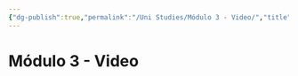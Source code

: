 ```yaml
---
{"dg-publish":true,"permalink":"/Uni Studies/Módulo 3 - Video/","title":"Módulo 3 - Video","tags":["Universidad,"],"created":"2023-03-14T13:36:54.916-05:00","updated":"2023-03-23T15:07:22.261-05:00"}
---
```



# Módulo 3 - Video
